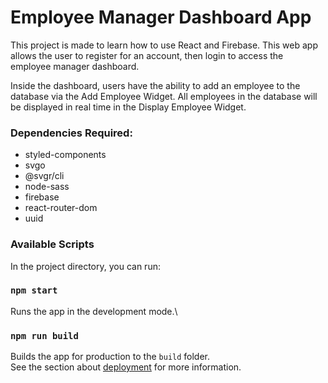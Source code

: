 # Employee Manager Dashboard App
This project is made to learn how to use React and Firebase. This web app allows the user to register for an account, then login to access the employee manager dashboard.

Inside the dashboard, users have the ability to add an employee to the database via the Add Employee Widget. All employees in the database will be displayed in real time in the Display Employee Widget.

### Dependencies Required:
- styled-components
- svgo
- @svgr/cli
- node-sass
- firebase
- react-router-dom
- uuid

### Available Scripts

In the project directory, you can run:

### `npm start`

Runs the app in the development mode.\


### `npm run build`

Builds the app for production to the `build` folder.\
See the section about [deployment](https://facebook.github.io/create-react-app/docs/deployment) for more information.

